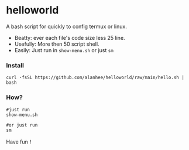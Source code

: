 # helloworld

A bash script for quickly to config termux or linux.


- Beatty: ever each file's code size less 25 line.
- Usefully: More then 50 script shell.
- Easily: Just run in `show-menu.sh` or just `sm` 


### Install 

```
curl -fsSL https://github.com/alanhee/helloworld/raw/main/hello.sh | bash 
```

### How? 
```
#just run
show-menu.sh 

#or just run
sm
```

Have fun！

